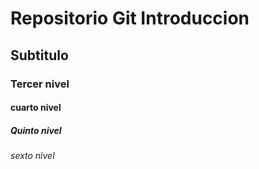 # Repositorio Git Introduccion
## Subtitulo
### Tercer nivel 
#### cuarto nivel 
##### Quinto nivel
###### sexto nivel
